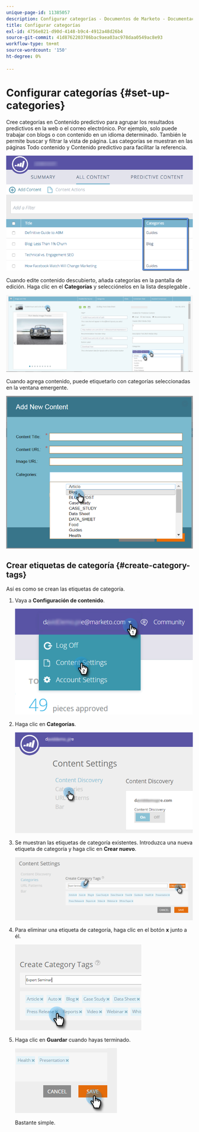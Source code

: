 ```yaml
---
unique-page-id: 11385057
description: Configurar categorías - Documentos de Marketo - Documentación del producto
title: Configurar categorías
exl-id: 4756e821-d90d-4148-b9c4-4912a48d26b4
source-git-commit: 41d8762203786bac9aea03ac978daa0549ac8e93
workflow-type: tm+mt
source-wordcount: '150'
ht-degree: 0%

---
```


# Configurar categorías {#set-up-categories}

Cree categorías en Contenido predictivo para agrupar los resultados predictivos en la web o el correo electrónico. Por ejemplo, solo puede trabajar con blogs o con contenido en un idioma determinado. También le permite buscar y filtrar la vista de página.  Las categorías se muestran en las páginas Todo contenido y Contenido predictivo para facilitar la referencia.

![](assets/image2017-10-3-9-3a3-3a44.png)

Cuando edite contenido descubierto, añada categorías en la pantalla de edición. Haga clic en el **Categorías** y selecciónelos en la lista desplegable .

![](assets/two.png)

Cuando agrega contenido, puede etiquetarlo con categorías seleccionadas en la ventana emergente.

![](assets/add-new-content-dropdown-hand.png)

## Crear etiquetas de categoría {#create-category-tags}

Así es como se crean las etiquetas de categoría.

1. Vaya a **Configuración de contenido**.

   ![](assets/settings-dropdown-hand-1.png)

1. Haga clic en **Categorías**.

   ![](assets/content-discovery-categories-hand.png)

1. Se muestran las etiquetas de categoría existentes. Introduzca una nueva etiqueta de categoría y haga clic en **Crear nuevo**.

   ![](assets/content-settings-create-cat-tags-hand.png)

1. Para eliminar una etiqueta de categoría, haga clic en el botón **x** junto a él.

   ![](assets/remove-category-tag-updated.png)

1. Haga clic en **Guardar** cuando hayas terminado.

   ![](assets/save-new.png)

   Bastante simple.
